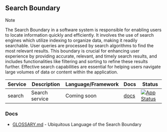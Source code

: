 ## Search Boundary

> [!NOTE]
> The Search Boundary in a software system is responsible for enabling users to locate information quickly 
> and efficiently. It involves the use of search engines which utilize indexing to organize data, 
> making it readily searchable. User queries are processed by search algorithms to find the most relevant results. 
> This boundary is crucial for enhancing user experience by providing accurate, relevant, and timely search results, 
> and includes functionalities like filtering and sorting to refine these results further. Effective search capabilities 
> are essential for helping users navigate large volumes of data or content within the application.

| Service       | Description       | Language/Framework | Docs                                                  | Status                                                                                                                                                |
|---------------|-------------------|--------------------|-------------------------------------------------------|-------------------------------------------------------------------------------------------------------------------------------------------------------|
| search        | Search service    | Coming soon        | [docs](./boundaries/search/search/README.md) | [![App Status](https://argo.shortlink.best/api/badge?name=shortlink-search&revision=true)](https://argo.shortlink.best/applications/shortlink-search) |                                                                  

### Docs

- [GLOSSARY.md](./GLOSSARY.md) - Ubiquitous Language of the Search Boundary
